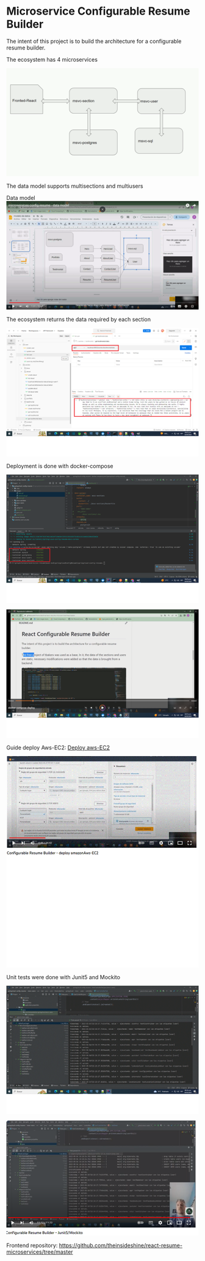 # Microservice Configurable Resume Builder


The intent of this project is to build the architecture for a configurable resume builder.


The ecosystem has 4 microservices

![](images/msvc.gif)



The data model supports multisections and multiusers

Data model
[![datamodel](images/datamodel.gif)](https://www.youtube.com/watch?v=oPH0aZNIWrM)

The ecosystem returns the data required by each section

![](images/data.gif)


Deployment is done with docker-compose

![](images/docker-compose.gif)


[![deploy docker-compose](images/deploy-dc.gif)](https://www.youtube.com/watch?v=8BBb2OJbIWM)


Guide deploy Aws-EC2: [Deploy aws-EC2](doc/crb-deploy-awsEC2.pdf)


[![Deploy Aws-Elactic Compute Cloud](images/deploy-aws.gif)](https://www.youtube.com/watch?v=UNM7YzxY0Jk)


Unit tests were done with Junit5 and Mockito

![](images/junit-mockiuto.gif)

[![Unit tests](images/video-junit.png)](https://www.youtube.com/watch?v=eSe15PkdzsM)


Frontend repository:
https://github.com/theinsideshine/react-resume-microservices/tree/master






